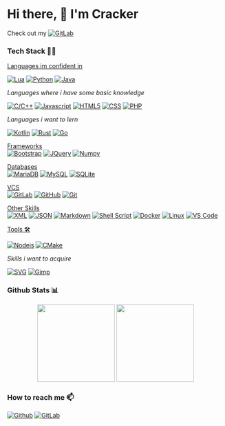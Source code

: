 # Hi there, 👋 I'm Cracker

Check out my [<img src="https://img.shields.io/badge/GitLab/Commandcracker-330F63?style=flat-square&logo=gitlab&logoColor=white" alt="GitLab" />](https://gitlab.com/Commandcracker)

### Tech Stack 👨‍💻

<ins>Languages im confident in</ins><br>

[<img src="https://img.shields.io/badge/Lua-030380?style=flat-square&logo=lua&logoColor=white" alt="Lua" />](https://www.lua.org/)
[<img src="https://img.shields.io/badge/Python-2b5b84?style=flat-square&logo=python&logoColor=white" alt="Python" />](https://www.python.org/)
[<img src="https://img.shields.io/badge/Java-f15f2d?style=flat-square" alt="Java" />](https://www.java.com)


<i>Languages where i have some basic knowledge</i>

[<img src="https://img.shields.io/badge/-C/C%2B%2B-00599C?style=flat-square&logo=c%2B%2B&logoColor=white" alt="C/C++" />](http://www.cplusplus.com/)
[<img src="https://img.shields.io/badge/JavaScript-F7DF1E?style=flat-square&logo=javascript&logoColor=black" alt="Javascript" />](https://developer.mozilla.org/en-US/docs/Web/JavaScript)
[<img src="https://img.shields.io/badge/HTML-E34F26?style=flat-square&logo=html5&logoColor=white" alt="HTML5" />](https://developer.mozilla.org/en-US/docs/Web/Guide/HTML/HTML5)
[<img src="https://img.shields.io/badge/CSS-264de4?&style=flat-square&logo=css3&logoColor=white" alt="CSS" />](https://developer.mozilla.org/en-US/docs/Web/CSS)
[<img src="https://img.shields.io/badge/PHP-777BB4?style=flat-square&logo=php&logoColor=white" alt="PHP" />](https://www.php.net/)

<i>Languages i want to lern</i>

[<img src="https://img.shields.io/badge/Kotlin-7f52ff?style=flat-square&logo=Kotlin&logoColor=white" alt="Kotlin" />](https://kotlinlang.org/)
[<img src="https://img.shields.io/badge/Rust-000000?style=flat-square&logo=Rust&logoColor=white" alt="Rust" />](https://www.rust-lang.org/)
[<img src="https://img.shields.io/badge/Go-00acd7?style=flat-square&logo=go&logoColor=white" alt="Go" />](https://go.dev/)

<ins>Frameworks</ins><br>
[<img src="https://img.shields.io/badge/Bootstrap-563D7C?style=flat-square&logo=bootstrap&logoColor=white" alt="Bootstrap" />](https://getbootstrap.com/)
[<img src="https://img.shields.io/badge/jQuery-0769AD?style=flat-square&logo=jquery&logoColor=white" alt="JQuery" />](https://jquery.com/)
[<img src="https://img.shields.io/badge/numpy-%23013243.svg?style=flat-square&logo=numpy&logoColor=white" alt="Numpy" />](https://numpy.org/)

<ins>Databases</ins><br>
[<img src="https://img.shields.io/badge/MariaDB-4e629a?style=flat-square&logo=mariadb&logoColor=white" alt="MariaDB" />](https://mariadb.org/)
[<img src="https://img.shields.io/badge/MySQL-00758f?style=flat-square&logo=mysql&logoColor=white" alt="MySQL" />](https://www.mysql.com/)
[<img src="https://img.shields.io/badge/SQLite-044a64?style=flat-square&logo=sqlite&logoColor=white" alt="SQLite" />](https://www.sqlite.org/)

<ins>VCS</ins><br>
[<img src="https://img.shields.io/badge/GitLab-330F63?style=flat-square&logo=gitlab&logoColor=white" alt="GitLab" />](https://gitlab.com/)
[<img src="https://img.shields.io/badge/GitHub-100000?style=flat-square&logo=github&logoColor=white" alt="GitHub" />](https://github.com/)
[<img src="https://img.shields.io/badge/git-%23F05033.svg?style=flat-square&logo=git&logoColor=white" alt="Git" />](https://git-scm.com/)

<ins>Other Skills</ins><br>
[<img src="https://img.shields.io/badge/XML-100000?style=flat-square" alt="XML" />]()
[<img src="https://img.shields.io/badge/JSON-100000?style=flat-square&logo=json&logoColor=white" alt="JSON" />](https://www.json.org/)
[<img src="https://img.shields.io/badge/Markdown-100000?style=flat-square&logo=markdown&logoColor=white" alt="Markdown" />](https://www.markdownguide.org/basic-syntax/)
[<img src="https://img.shields.io/badge/Shell_Script-100000?style=flat-square&logo=gnu-bash&logoColor=white" alt="Shell Script" />]()
[<img src="https://img.shields.io/badge/Docker-003f8c?style=flat-square&logo=docker&logoColor=white" alt="Docker" />](https://www.docker.com/)
[<img src="https://img.shields.io/badge/Linux-100000?style=flat-square&logo=Linux&logoColor=white" alt="Linux" />](https://www.linux.org/)
[<img src="https://img.shields.io/badge/-VS%20Code-007ACC?style=flat-square&logo=visual%20studio%20code&logoColor=white" alt="VS Code" />](https://code.visualstudio.com/)

<ins>Tools 🛠️</ins><br>

[<img alt="Nodejs" src="https://img.shields.io/badge/-Nodejs-43853d?style=flat-square&logo=Node.js&logoColor=white" />](https://nodejs.dev/)
[<img alt="CMake" src="https://img.shields.io/badge/-CMake-00599C?style=flat-square&logo=cmake&logoColor=white" />](http://cmake.org/)

<i>Skills i want to acquire</i>

[<img src="https://img.shields.io/badge/SVG-100000?style=flat-square&logo=svg&logoColor=white" alt="SVG" />]()
[<img src="https://img.shields.io/badge/Gimp-657D8B?style=flat-square&logo=gimp&logoColor=white" alt="Gimp" />](https://www.gimp.org/)

### Github Stats 📊
<div align="center">
  <img height="180em" src="https://github-readme-stats.vercel.app/api?username=Commandcracker&count_private=true&show_icons=true&theme=dark" />
  <img height="180em" src="https://github-readme-stats.vercel.app/api/top-langs/?username=Commandcracker&theme=dark&layout=compact&langs_count=6" />
</div>

### How to reach me 📫 

[<img src="https://img.shields.io/badge/GitHub-%2312100E?style=flat-square&logo=Github&logoColor=white" alt="Github" />](https://twitter.com/Commandcracker)
[<img src="https://img.shields.io/badge/GitLab/Commandcracker-330F63?style=flat-square&logo=gitlab&logoColor=white" alt="GitLab" />](https://gitlab.com/Commandcracker)

<!--
**Commandcracker/Commandcracker** is a ✨ _special_ ✨ repository because its `README.md` (this file) appears on your GitHub profile.

Here are some ideas to get you started:

- 🔭 I’m currently working on ...
- 🌱 I’m currently learning ...
- 👯 I’m looking to collaborate on ...
- 🤔 I’m looking for help with ...
- 💬 Ask me about ...
- 📫 How to reach me: ...
- 😄 Pronouns: ...
- ⚡ Fun fact: ...
-->

